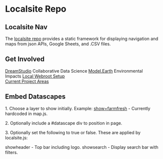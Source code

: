 # Localsite Repo

## Localsite Nav

The&nbsp;[localsite&nbsp;repo](https://github.com/modelearth/localsite/) provides a static framework for displaying navigation and maps from json&nbsp;APIs, Google Sheets, and&nbsp;.CSV&nbsp;files.

## Get Involved

[DreamStudio](https://dreamstudio.com) Collaborative Data Science
[Model.Earth](https://model.earth) Environmental Impacts
[Local Webroot Setup](https://model.earth/localsite/start/)  
[Current Project Areas](https://model.earth/projects/)

## Embed Datascapes

1\. Choose a layer to show initially. Example:
[show=farmfresh](map/#show=farmfresh) - Currently hardcoded in map.js.

2\. Optionally include a #datascape div to position in page.

3\. Optionally set the following to true or false. 
These are applied by localsite.js:  

showheader - Top bar including logo.
showsearch - Display search bar with filters.